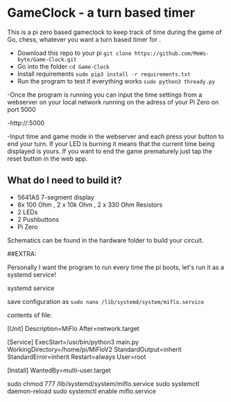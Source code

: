 # GameClock - a turn based timer
This is a pi zero based gameclock to keep track of time during the game of Go, chess, whatever you want a turn based timer for .

* Download this repo to your pi 
`git clone https://github.com/MeWs-byte/Game-Clock.git`
* Go into the folder
`cd Game-Clock`
* Install requirements
`sudo pip3 install -r requirements.txt`
* Run the program to test if everything works
`sudo python3 thready.py`

-Once the program is running you can input the time settings from a webserver on your local network running on the adress of your Pi Zero on port 5000

-http://<IPOFPI>:5000

-Input time and game mode in the webserver and each press your button to end your turn. If your LED is burning it means that the current time being displayed is yours. If you want to end the game prematurely just tap the reset button in the web app. 

## What do I need to build it?

* 5641AS 7-segment display
* 8x 100 Ohm , 2 x 10k Ohm , 2 x 330 Ohm Resistors
* 2 LEDs
* 2 Pushbuttons
* Pi Zero
 
 Schematics can be found in the hardware folder to build your circuit.
 
 
 ##EXTRA: 
 
 Personally I want the program to run every time the pi boots, let's run it as a systemd service!
 
 systemd service

save configuration as `sudo nano /lib/systemd/system/miflo.service`

contents of file:

[Unit]
Description=MiFlo
After=network.target

[Service]
ExecStart=/usr/bin/python3 main.py
WorkingDirectory=/home/pi/MiFloV2
StandardOutput=inherit
StandardError=inherit
Restart=always
User=root

[Install]
WantedBy=multi-user.target

sudo chmod 777 /lib/systemd/system/miflo.service sudo systemctl daemon-reload sudo systemctl enable miflo.service
 
